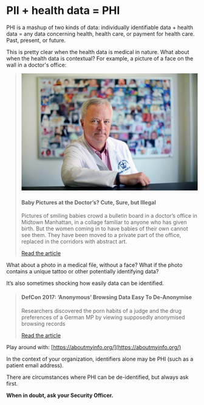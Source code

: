 # PII + health data = PHI

PHI is a mashup of two kinds of data: individually identifiable data + health data = any data concerning health, health care, or payment for health care. Past, present, or future.

This is pretty clear when the health data is medical in nature. What about when the health data is contextual? For example, a picture of a face on the wall in a doctor's office:


> ![](../images/hipaa-workforce/articles/BABYWALLS-superJumbo-v3.jpg)
> #### Baby Pictures at the Doctor’s? Cute, Sure, but Illegal
> Pictures of smiling babies crowd a bulletin board in a doctor’s office in Midtown Manhattan, in a collage familiar to anyone who has given birth. But the women coming in to have babies of their own cannot see them. They have been moved to a private part of the office, replaced in the corridors with abstract art.
> 
> [Read the article](https://www.nytimes.com/2014/08/10/nyregion/baby-pictures-at-doctors-cute-sure-but-illegal.html)


What about a photo in a medical file, without a face? What if the photo contains a unique tattoo or other potentially identifying data?

It’s also sometimes shocking how easily data can be identified.


> #### DefCon 2017: ‘Anonymous’ Browsing Data Easy To De-Anonymise
> Researchers discovered the porn habits of a judge and the drug preferences of a German MP by viewing supposedly anonymised browsing records
> 
> [Read the article](http://www.silicon.co.uk/security/defcon-anonymous-browsing-data-218871)


Play around with: [https://aboutmyinfo.org/](https://aboutmyinfo.org/)

In the context of your organization, identifiers alone may be PHI (such as a patient email address).

There are circumstances where PHI can be de-identified, but always ask first.

**When in doubt, ask your Security Officer.**
